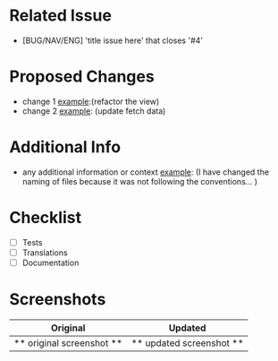 # Related Issue
- [BUG/NAV/ENG] 'title issue here' that closes '#4'

# Proposed Changes
- change 1 <ins>example</ins>:(refactor the view)
- change 2 <ins>example</ins>: (update fetch data) 

# Additional Info
- any additional information or context <ins>example</ins>: (I have changed the naming of files because it was not following the conventions... )

# Checklist
- [ ] Tests
- [ ] Translations
- [ ] Documentation

# Screenshots

Original                   |  Updated
:-------------------------:|:-------------------------:
** original screenshot **  |  ** updated screenshot **
